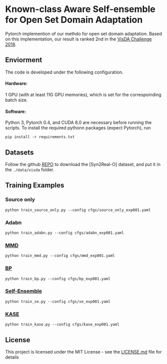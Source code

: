 # Known-class Aware Self-ensemble for Open Set Domain Adaptation

Pytorch implemention of our methdo for open set domain adaptation. Based on this implementation, our result is ranked 2nd in the [VisDA Challenge 2018](http://ai.bu.edu/visda-2018/).

## Enviorment
The code is developed under the following configuration.
#### Hardware:
1 GPU (with at least 11G GPU memories), which is set for the correspoinding batch size.

#### Software:
Python 3, Pytorch 0.4, and CUDA 8.0 are necessary before running the scripts. To install the required pythonn packages (expect Pytorch), run

```
pip install -r requirements.txt
```

## Datasets


Follow the github [REPO](https://github.com/VisionLearningGroup/visda-2018-public) to download the  [Syn2Real-O] dataset, and put it in the `./data/visda` folder.

## Training Examples

### Source only
```
python train_source_only.py --config cfgs/source_only_exp001.yaml
```

### Adabn
```
python train_adabn.py --config cfgs/adabn_exp001.yaml
```

### [MMD](https://arxiv.org/abs/1502.02791)
```
python train_mmd.py --config cfgs/mmd_exp001.yaml
```

### [BP](http://sites.skoltech.ru/compvision/projects/grl/)
```
python train_bp.py --config cfgs/bp_exp001.yaml
```

### [Self-Ensemble](https://arxiv.org/abs/1706.05208)
```
python train_se.py --config cfgs/se_exp001.yaml
```

### [KASE](https://arxiv.org/abs/1905.01068)
```
python train_kase.py --config cfgs/kase_exp001.yaml
```



## License

This project is licensed under the MIT License - see the [LICENSE.md](LICENSE.md) file for details
